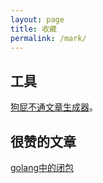 ```yaml
---
layout: page
title: 收藏
permalink: /mark/
---
```



## 工具
[狗屁不通文章生成器](https://suulnnka.github.io/BullshitGenerator/index.html)。

## 很赞的文章
[golang中的闭包](https://llmxby.com/2022/08/27/%E6%8E%A2%E7%A9%B6Golang%E4%B8%AD%E7%9A%84%E9%97%AD%E5%8C%85/)
